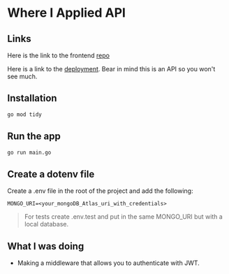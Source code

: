 # Where I Applied API

## Links

Here is the link to the frontend [repo](https://github.com/Arshad-Siddiqui/whereiapplied)

Here is a link to the [deployment](https://whereiapplied.onrender.com/). Bear in mind this is an API so you won't see much.

## Installation

```bash
go mod tidy
```

## Run the app

```bash
go run main.go
```

## Create a dotenv file

Create a .env file in the root of the project and add the following:

```
MONGO_URI=<your_mongoDB_Atlas_uri_with_credentials>
```

> For tests create .env.test and put in the same MONGO_URI but with a local database.

## What I was doing

- Making a middleware that allows you to authenticate with JWT.
